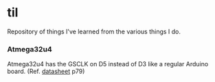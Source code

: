 # til
Repository of things I've learned from the various things I do.

### Atmega32u4
Atmega32u4 has the GSCLK on D5 instead of D3 like a regular Arduino board. (Ref. [datasheet](http://www.atmel.com/Images/Atmel-7766-8-bit-AVR-ATmega16U4-32U4_Datasheet.pdf) p79)
